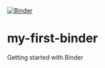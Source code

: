 [![Binder](https://mybinder.org/badge_logo.svg)](https://mybinder.org/v2/gh/lucasgerard/my-first-binder/HEAD)

# my-first-binder
Getting started with Binder
